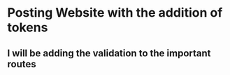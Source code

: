 # Posting Website with the addition of tokens
## I will be adding the validation to the important routes
